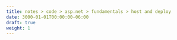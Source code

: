 ```yaml
---
title: notes > code > asp.net > fundamentals > host and deploy
date: 3000-01-01T00:00:00-06:00
draft: true
weight: 1
---
```

